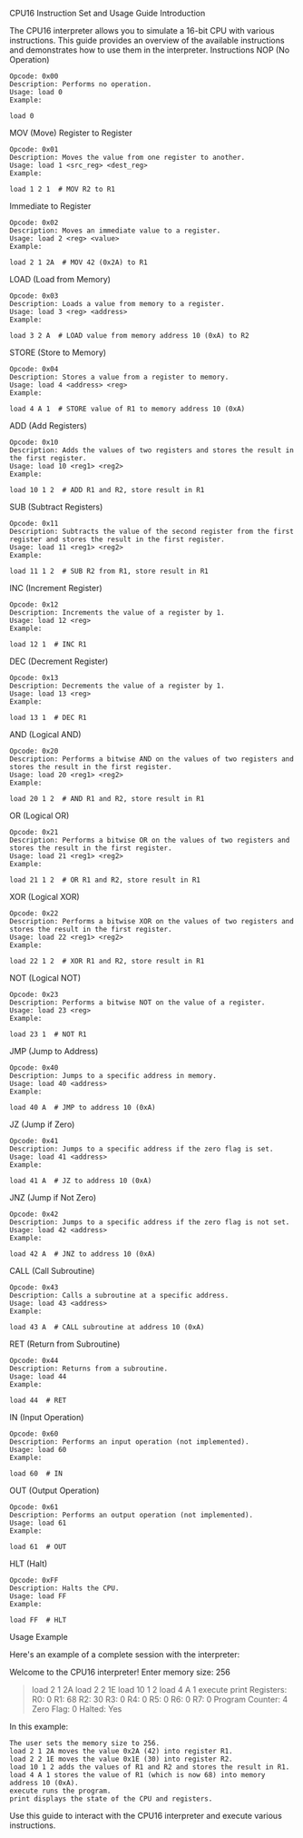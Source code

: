 CPU16 Instruction Set and Usage Guide
Introduction

The CPU16 interpreter allows you to simulate a 16-bit CPU with various instructions. This guide provides an overview of the available instructions and demonstrates how to use them in the interpreter.
Instructions
NOP (No Operation)

    Opcode: 0x00
    Description: Performs no operation.
    Usage: load 0
    Example:

    load 0

MOV (Move)
Register to Register

    Opcode: 0x01
    Description: Moves the value from one register to another.
    Usage: load 1 <src_reg> <dest_reg>
    Example:

    load 1 2 1  # MOV R2 to R1

Immediate to Register

    Opcode: 0x02
    Description: Moves an immediate value to a register.
    Usage: load 2 <reg> <value>
    Example:

    load 2 1 2A  # MOV 42 (0x2A) to R1

LOAD (Load from Memory)

    Opcode: 0x03
    Description: Loads a value from memory to a register.
    Usage: load 3 <reg> <address>
    Example:

    load 3 2 A  # LOAD value from memory address 10 (0xA) to R2

STORE (Store to Memory)

    Opcode: 0x04
    Description: Stores a value from a register to memory.
    Usage: load 4 <address> <reg>
    Example:

    load 4 A 1  # STORE value of R1 to memory address 10 (0xA)

ADD (Add Registers)

    Opcode: 0x10
    Description: Adds the values of two registers and stores the result in the first register.
    Usage: load 10 <reg1> <reg2>
    Example:

    load 10 1 2  # ADD R1 and R2, store result in R1

SUB (Subtract Registers)

    Opcode: 0x11
    Description: Subtracts the value of the second register from the first register and stores the result in the first register.
    Usage: load 11 <reg1> <reg2>
    Example:

    load 11 1 2  # SUB R2 from R1, store result in R1

INC (Increment Register)

    Opcode: 0x12
    Description: Increments the value of a register by 1.
    Usage: load 12 <reg>
    Example:

    load 12 1  # INC R1

DEC (Decrement Register)

    Opcode: 0x13
    Description: Decrements the value of a register by 1.
    Usage: load 13 <reg>
    Example:

    load 13 1  # DEC R1

AND (Logical AND)

    Opcode: 0x20
    Description: Performs a bitwise AND on the values of two registers and stores the result in the first register.
    Usage: load 20 <reg1> <reg2>
    Example:

    load 20 1 2  # AND R1 and R2, store result in R1

OR (Logical OR)

    Opcode: 0x21
    Description: Performs a bitwise OR on the values of two registers and stores the result in the first register.
    Usage: load 21 <reg1> <reg2>
    Example:

    load 21 1 2  # OR R1 and R2, store result in R1

XOR (Logical XOR)

    Opcode: 0x22
    Description: Performs a bitwise XOR on the values of two registers and stores the result in the first register.
    Usage: load 22 <reg1> <reg2>
    Example:

    load 22 1 2  # XOR R1 and R2, store result in R1

NOT (Logical NOT)

    Opcode: 0x23
    Description: Performs a bitwise NOT on the value of a register.
    Usage: load 23 <reg>
    Example:

    load 23 1  # NOT R1

JMP (Jump to Address)

    Opcode: 0x40
    Description: Jumps to a specific address in memory.
    Usage: load 40 <address>
    Example:

    load 40 A  # JMP to address 10 (0xA)

JZ (Jump if Zero)

    Opcode: 0x41
    Description: Jumps to a specific address if the zero flag is set.
    Usage: load 41 <address>
    Example:

    load 41 A  # JZ to address 10 (0xA)

JNZ (Jump if Not Zero)

    Opcode: 0x42
    Description: Jumps to a specific address if the zero flag is not set.
    Usage: load 42 <address>
    Example:

    load 42 A  # JNZ to address 10 (0xA)

CALL (Call Subroutine)

    Opcode: 0x43
    Description: Calls a subroutine at a specific address.
    Usage: load 43 <address>
    Example:

    load 43 A  # CALL subroutine at address 10 (0xA)

RET (Return from Subroutine)

    Opcode: 0x44
    Description: Returns from a subroutine.
    Usage: load 44
    Example:

    load 44  # RET

IN (Input Operation)

    Opcode: 0x60
    Description: Performs an input operation (not implemented).
    Usage: load 60
    Example:

    load 60  # IN

OUT (Output Operation)

    Opcode: 0x61
    Description: Performs an output operation (not implemented).
    Usage: load 61
    Example:

    load 61  # OUT

HLT (Halt)

    Opcode: 0xFF
    Description: Halts the CPU.
    Usage: load FF
    Example:

    load FF  # HLT

Usage Example

Here's an example of a complete session with the interpreter:

Welcome to the CPU16 interpreter!
Enter memory size: 256
> load 2 1 2A
> load 2 2 1E
> load 10 1 2
> load 4 A 1
> execute
> print
Registers:
  R0: 0
  R1: 68
  R2: 30
  R3: 0
  R4: 0
  R5: 0
  R6: 0
  R7: 0
Program Counter: 4
Zero Flag: 0
Halted: Yes

In this example:

    The user sets the memory size to 256.
    load 2 1 2A moves the value 0x2A (42) into register R1.
    load 2 2 1E moves the value 0x1E (30) into register R2.
    load 10 1 2 adds the values of R1 and R2 and stores the result in R1.
    load 4 A 1 stores the value of R1 (which is now 68) into memory address 10 (0xA).
    execute runs the program.
    print displays the state of the CPU and registers.

Use this guide to interact with the CPU16 interpreter and execute various instructions.
